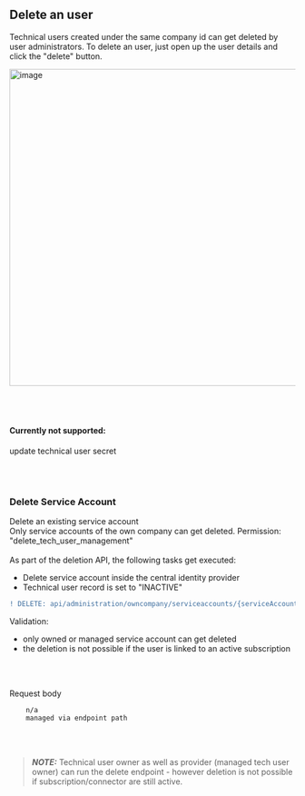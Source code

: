 ## Delete an user

Technical users created under the same company id can get deleted by user administrators.
To delete an user, just open up the user details and click the "delete" button.

<img width="558" alt="image" src="https://user-images.githubusercontent.com/94133633/210966679-5997f888-c7af-4ff4-b2e9-474c1e0f9009.png">

<br>
<br>
<br>
<br>

#### Currently not supported:

update technical user secret

<br>
<br>

### Delete Service Account

Delete an existing service account  
Only service accounts of the own company can get deleted.
Permission: "delete_tech_user_management"
<br>
<br>
As part of the deletion API, the following tasks get executed:

- Delete service account inside the central identity provider
- Technical user record is set to "INACTIVE"

```diff
! DELETE: api/administration/owncompany/serviceaccounts/{serviceAccountId}
```

Validation:

- only owned or managed service account can get deleted
- the deletion is not possible if the user is linked to an active subscription

<br>

<br>

Request body

    	n/a
    	managed via endpoint path

<br>
<br>

> **_NOTE:_** Technical user owner as well as provider (managed tech user owner) can run the delete endpoint - however deletion is not possible if subscription/connector are still active.

<br>
<br>
